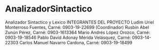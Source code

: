 # AnalizadorSintactico
Analizador Sintactico y Lexico
INTEGRANTES DEL PROYECTO
Ludim Uriel Monterroso Fuentes, Carné: 0903-19-22699 (Coordinador)
Rusbin Abel Zunún Pérez, Carné: 0903-1613364
Mario Andrés López Orozco, Carné: 0903-19-18546
Pablo David Adonay Mérida Velásquez, Carné: 0903-14-22303
Carlos Manuel Navarro Cardona, Carné: 0903-19-18499
